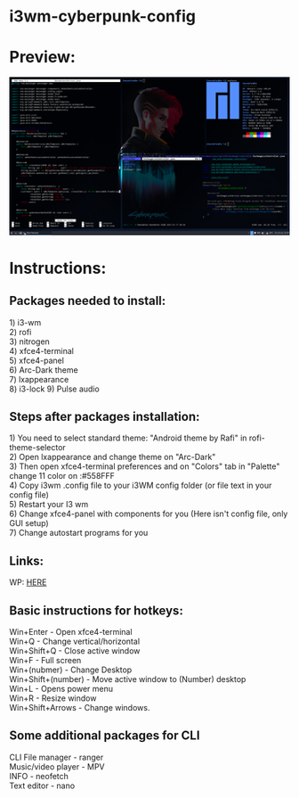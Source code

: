 # i3wm-cyberpunk-config
<h1>Preview:</h1>
<img src="https://raw.githubusercontent.com/hwandefan/i3wm-cyberpunk-config/master/README_IMAGE.png"/>

<h1>Instructions:</h1>
<h2>Packages needed to install:</h2>
<p>
  1) i3-wm <br />
  2) rofi <br />
  3) nitrogen <br />
  4) xfce4-terminal <br />
  5) xfce4-panel <br />
  6) Arc-Dark theme <br />
  7) lxappearance <br />
  8) i3-lock
  9) Pulse audio
</p>

<h2>Steps after packages installation:</h2>
<p>
  1) You need to select standard theme: "Android theme by Rafi" in rofi-theme-selector <br />
  2) Open lxappearance and change theme on "Arc-Dark"  <br />
  3) Then open xfce4-terminal preferences and on "Colors" tab in "Palette" change 11 color on :#558FFF <br />
  4) Copy i3wm .config file to your i3WM config folder (or file text in your config file) <br />
  5) Restart your I3 wm <br />
  6) Change xfce4-panel with components for you (Here isn't config file, only GUI setup) <br />
  7) Change autostart programs for you
  </p>

<h2>Links:</h2>
<p>WP: <a href="https://images.wallpapersden.com/image/download/cyberpunk-2077-female-v-minimalist_bGhpbmuUmZqaraWkpJRobWllrWdpZWU.jpg">HERE</a></p>

<h2>Basic instructions for hotkeys:</h2>
<p>
  Win+Enter - Open xfce4-terminal<br />
  Win+Q - Change vertical/horizontal<br />
  Win+Shift+Q - Close active window<br />
  Win+F - Full screen<br />
  Win+(nubmer) - Change Desktop<br />
  Win+Shift+(number) - Move active window to (Number) desktop<br />
  Win+L - Opens power menu<br />
  Win+R - Resize window<br />
  Win+Shift+Arrows - Change windows.
   </p>
   

   <h2>Some additional packages for CLI</h2>
  <p>
    CLI File manager - ranger <br />
    Music/video player - MPV <br />
    INFO - neofetch <br />
    Text editor - nano <br />
  </p>
